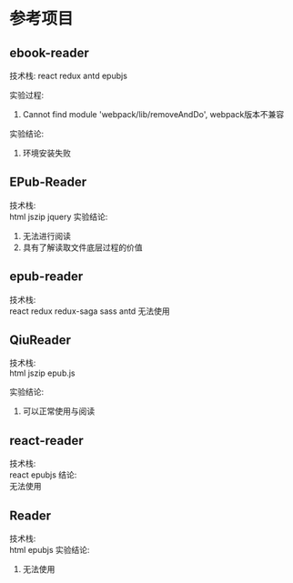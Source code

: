 #  参考项目
## ebook-reader
技术栈: 
react redux antd epubjs 

实验过程: 
1. Cannot find module 'webpack/lib/removeAndDo', webpack版本不兼容

实验结论:
1. 环境安装失败

## EPub-Reader
技术栈:   
html jszip jquery
实验结论:
1. 无法进行阅读  
2. 具有了解读取文件底层过程的价值

## epub-reader
技术栈:  
react redux redux-saga sass antd
无法使用

## QiuReader
技术栈:  
html jszip epub.js

实验结论:  
1. 可以正常使用与阅读

## react-reader
技术栈:  
react epubjs
结论:  
无法使用


## Reader
技术栈:  
html epubjs
实验结论:  
1. 无法使用




